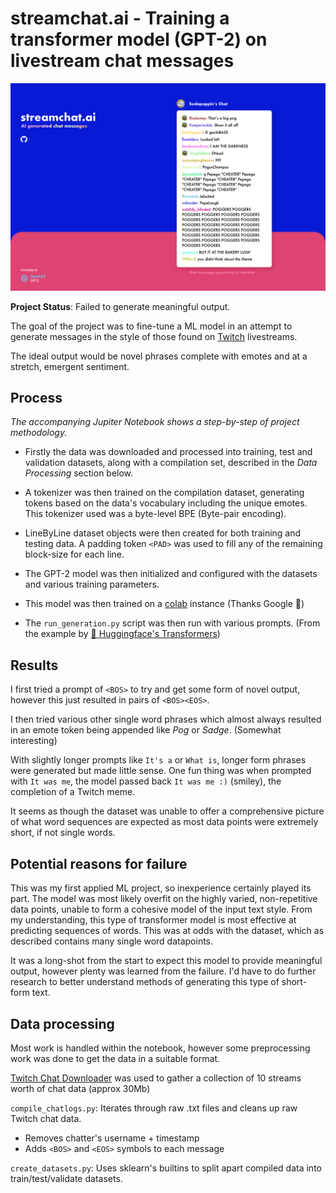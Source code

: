 # streamchat.ai - Training a transformer model (GPT-2) on livestream chat messages

![Prospective webpage design](webpage_design.png "Prospective webpage design")

**Project Status**: Failed to generate meaningful output.

The goal of the project was to fine-tune a ML model in an attempt to generate messages in the style of those found on [Twitch](https://www.twitch.tv/) livestreams.

The ideal output would be novel phrases complete with emotes and at a stretch, emergent sentiment.

## Process

_The accompanying Jupiter Notebook shows a step-by-step of project methodology._

-   Firstly the data was downloaded and processed into training, test and validation datasets, along with a compilation set, described in the _Data Processing_ section below.

-   A tokenizer was then trained on the compilation dataset, generating tokens based on the data's vocabulary including the unique emotes. This tokenizer used was a byte-level BPE (Byte-pair encoding).

-   LineByLine dataset objects were then created for both training and testing data. A padding token `<PAD>` was used to fill any of the remaining block-size for each line.

-   The GPT-2 model was then initialized and configured with the datasets and various training parameters.

-   This model was then trained on a [colab](https://colab.research.google.com/) instance (Thanks Google 🙂)

-   The `run_generation.py` script was then run with various prompts. (From the example by [🤗 Huggingface's Transformers](https://github.com/huggingface/transformers))

## Results

I first tried a prompt of `<BOS>` to try and get some form of novel output, however this just resulted in pairs of `<BOS><EOS>`.

I then tried various other single word phrases which almost always resulted in an emote token being appended like _Pog_ or _Sadge_. (Somewhat interesting)

With slightly longer prompts like `It's a` or `What is`, longer form phrases were generated but made little sense. One fun thing was when prompted with `It was me`, the model passed back `It was me :)` (smiley), the completion of a Twitch meme.

It seems as though the dataset was unable to offer a comprehensive picture of what word sequences are expected as most data points were extremely short, if not single words.

## Potential reasons for failure

This was my first applied ML project, so inexperience certainly played its part. The model was most likely overfit on the highly varied, non-repetitive data points, unable to form a cohesive model of the input text style. From my understanding, this type of transformer model is most effective at predicting sequences of words. This was at odds with the dataset, which as described contains many single word datapoints.

It was a long-shot from the start to expect this model to provide meaningful output, however plenty was learned from the failure. I'd have to do further research to better understand methods of generating this type of short-form text.

## Data processing

Most work is handled within the notebook, however some preprocessing work was done to get the data in a suitable format.

[Twitch Chat Downloader](https://pypi.org/project/tcd/) was used to gather a collection of 10 streams worth of chat data (approx 30Mb)

`compile_chatlogs.py`:
Iterates through raw .txt files and cleans up raw Twitch chat data.

-   Removes chatter's username + timestamp
-   Adds `<BOS>` and `<EOS>` symbols to each message

`create_datasets.py`:
Uses sklearn's builtins to split apart compiled data into train/test/validate datasets.
